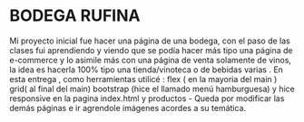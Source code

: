 # BODEGA RUFINA
Mi proyecto inicial fue hacer una página de una bodega, con el paso de las clases fui aprendiendo y viendo que se podía hacer más tipo una página de e-commerce y lo asimile más con una página de venta solamente de vinos, la idea es hacerla 100% tipo una tienda/vinoteca o de bebidas varias .
En esta entrega , como herramientas utilicé :
flex ( en la mayoria del main )
grid( al final del main)
bootstrap (hice el llamado menú hamburguesa)
y hice responsive en la pagina index.html y productos -
Queda por modificar las demás páginas e ir agrendole imágenes acordes a su temática.
